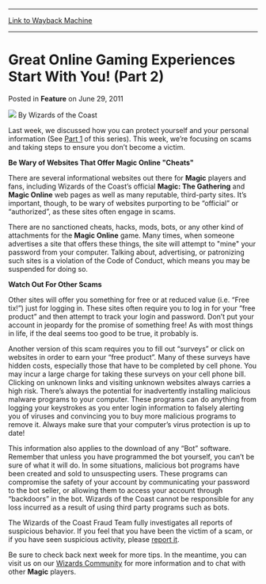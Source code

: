 
---
[Link to Wayback Machine](https://web.archive.org/web/20220521124328/https://magic.wizards.com/en/articles/archive/feature/great-online-gaming-experiences-start-you-part-2-2011-06-29)

[_metadata_:wayback_url]:- "https://magic.wizards.com/en/articles/archive/feature/great-online-gaming-experiences-start-you-part-2-2011-06-29"
[_metadata_:wayback_raw_url]:- "https://web.archive.org/web/20220521124328id_/https://magic.wizards.com/en/articles/archive/feature/great-online-gaming-experiences-start-you-part-2-2011-06-29"
[_metadata_:wayback_capture_timestamp]:- "2022-05-21 12:43:28+00:00"
[_metadata_:description]:- "Last week, we discussed how you can protect yourself and your personal information (See Part 1 of this series). This week, we’re focusing on scams and taking steps to ensure you don’t become a victim. Be Wary of Websites That Offer Magic Online `Cheats` There are several informational websites out there for Magic players and fans, including Wizards of the Coast’s official"
[_metadata_:generator]:- "Drupal 7 (http://drupal.org)"
---


Great Online Gaming Experiences Start With You! (Part 2)
========================================================



 Posted in **Feature**
 on June 29, 2011 






![](https://media.magic.wizards.com/styles/auth_small/public/images/person/wizards_author.jpg)
By Wizards of the Coast











Last week, we discussed how you can protect yourself and your personal information (See [Part 1](/en/articles/archive/great-online-gaming-experiences-start-you-part-1-2011-06-22) of this series). This week, we’re focusing on scams and taking steps to ensure you don’t become a victim. 


**Be Wary of Websites That Offer **Magic Online** "Cheats"**


There are several informational websites out there for **Magic** players and fans, including Wizards of the Coast’s official **Magic: The Gathering** and **Magic Online** web pages as well as many reputable, third-party sites. It’s important, though, to be wary of websites purporting to be “official” or “authorized”, as these sites often engage in scams. 


There are no sanctioned cheats, hacks, mods, bots, or any other kind of attachments for the **Magic Online** game. Many times, when someone advertises a site that offers these things, the site will attempt to "mine" your password from your computer. Talking about, advertising, or patronizing such sites is a violation of the Code of Conduct, which means you may be suspended for doing so. 


**Watch Out For Other Scams**



Other sites will offer you something for free or at reduced value (i.e. “Free tix!”) just for logging in. These sites often require you to log in for your “free product” and then attempt to track your login and password. Don’t put your account in jeopardy for the promise of something free! As with most things in life, if the deal seems too good to be true, it probably is. 


Another version of this scam requires you to fill out “surveys” or click on websites in order to earn your “free product”. Many of these surveys have hidden costs, especially those that have to be completed by cell phone. You may incur a large charge for taking these surveys on your cell phone bill. Clicking on unknown links and visiting unknown websites always carries a high risk. There’s always the potential for inadvertently installing malicious malware programs to your computer. These programs can do anything from logging your keystrokes as you enter login information to falsely alerting you of viruses and convincing you to buy more malicious programs to remove it. Always make sure that your computer’s virus protection is up to date! 


This information also applies to the download of any “Bot” software. Remember that unless you have programmed the bot yourself, you can’t be sure of what it will do. In some situations, malicious bot programs have been created and sold to unsuspecting users. These programs can compromise the safety of your account by communicating your password to the bot seller, or allowing them to access your account through “backdoors” in the bot. Wizards of the Coast cannot be responsible for any loss incurred as a result of using third party programs such as bots. 


The Wizards of the Coast Fraud Team fully investigates all reports of suspicious behavior. If you feel that you have been the victim of a scam, or if you have seen suspicious activity, please [report it](http://wizards.custhelp.com/app/answers/detail/a_id/1236/). 


Be sure to check back next week for more tips. In the meantime, you can visit us on our [Wizards Community](http://community.wizards.com/go/thread/view/75846/27910545/Great_Online_Gaming_Experiences_Start_With_You!_(Part_1)) for more information and to chat with other **Magic** players. 

  





